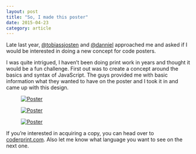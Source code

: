 ```yaml
---
layout: post
title: "So, I made this poster"
date: 2015-04-23
category: article
---
```


Late last year, [@tobiassjosten](https://twitter.com/tobiassjosten) and [@danniel](https://twitter.com/danniel) approached me and asked if I would be interested in doing a new concept for code posters.

I was quite intrigued, I haven’t been doing print work in years and thought it would be a fun challenge. First out was to create a concept around the basics and syntax of JavaScript. The guys provided me with basic information what they wanted to have on the poster and I took it in and came up with this design.

<figure>
    <a href="http://coderprint.com">
        <img 
            srcset="
            {{siteurl}}/assets/images/journal/js-poster1-400.jpg 400w,
            {{siteurl}}/assets/images/journal/js-poster1-600.jpg 600w,
            {{siteurl}}/assets/images/journal/js-poster1-800.jpg 800w,
            {{siteurl}}/assets/images/journal/js-poster1-1000.jpg 1000w,
            {{siteurl}}/assets/images/journal/js-poster1-1400.jpg 1400w"
            src="{{siteurl}}/assets/images/spacer.png"
            alt="Poster"
        >
    </a>
</figure>

<figure>
    <a href="http://coderprint.com">
        <img 
            srcset="
            {{siteurl}}/assets/images/journal/js-poster2-400.jpg 400w,
            {{siteurl}}/assets/images/journal/js-poster2-600.jpg 600w,
            {{siteurl}}/assets/images/journal/js-poster2-800.jpg 800w,
            {{siteurl}}/assets/images/journal/js-poster2-1000.jpg 1000w,
            {{siteurl}}/assets/images/journal/js-poster2-1400.jpg 1400w"
            src="{{siteurl}}/assets/images/spacer.png"
            alt="Poster"
        >
    </a>
</figure>

<figure>
    <a href="http://coderprint.com">
        <img 
            srcset="
            {{siteurl}}/assets/images/journal/js-poster3-400.jpg 400w,
            {{siteurl}}/assets/images/journal/js-poster3-600.jpg 600w,
            {{siteurl}}/assets/images/journal/js-poster3-800.jpg 800w,
            {{siteurl}}/assets/images/journal/js-poster3-1000.jpg 1000w,
            {{siteurl}}/assets/images/journal/js-poster3-1400.jpg 1400w"
            src="{{siteurl}}/assets/images/spacer.png"
            alt="Poster"
        >
    </a>
</figure>

If you’re interested in acquiring a copy, you can head over to [coderprint.com](http://coderprint.com). Also let me know what language you want to see on the next one.